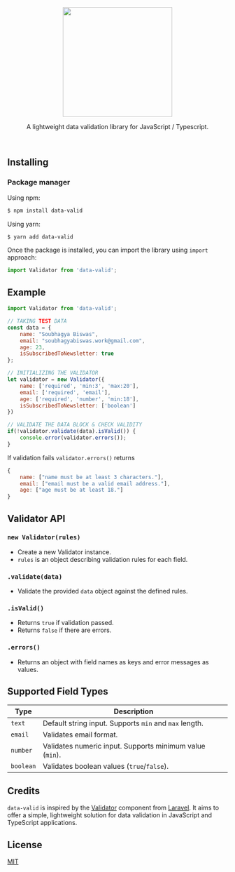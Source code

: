 <div align="center">
   <a href="https://github.com/SoubhagyaBiswas/data-valid"><img width="250" src="https://github.com/user-attachments/assets/23564428-98db-4c15-907a-91464c40b75d" /></a><br>
</div>

<p align="center">
    A lightweight data validation library for JavaScript / Typescript.
</p>

<br/>


## Installing

### Package manager

Using npm:

```bash
$ npm install data-valid
```

Using yarn:

```bash
$ yarn add data-valid
```

Once the package is installed, you can import the library using `import` approach:

```js
import Validator from 'data-valid';
```

## Example

```javascript
import Validator from 'data-valid';

// TAKING TEST DATA
const data = {
    name: "Soubhagya Biswas",
    email: "soubhagyabiswas.work@gmail.com",
    age: 23,
    isSubscribedToNewsletter: true
};

// INITIALIZING THE VALIDATOR
let validator = new Validator({
    name: ['required', 'min:3', 'max:20'],
    email: ['required', 'email'],
    age: ['required', 'number', 'min:18'],
    isSubscribedToNewsletter: ['boolean']
})

// VALIDATE THE DATA BLOCK & CHECK VALIDITY
if(!validator.validate(data).isValid()) {
    console.error(validator.errors());
}
```


If validation fails `validator.errors()` returns

```javascript
{
    name: ["name must be at least 3 characters."],
    email: ["email must be a valid email address."],
    age: ["age must be at least 18."]
}
```

## Validator API

### `new Validator(rules)`
- Create a new Validator instance.
- `rules` is an object describing validation rules for each field.

### `.validate(data)`
- Validate the provided `data` object against the defined rules.

### `.isValid()`
- Returns `true` if validation passed.
- Returns `false` if there are errors.

### `.errors()`
- Returns an object with field names as keys and error messages as values.


## Supported Field Types

| Type      | Description |
|-----------|-------------|
| `text`    | Default string input. Supports `min` and `max` length. |
| `email`   | Validates email format. |
| `number`  | Validates numeric input. Supports minimum value (`min`). |
| `boolean` | Validates boolean values (`true`/`false`). |

## Credits

`data-valid` is inspired by the [Validator](https://api.laravel.com/docs/12.x/Illuminate/Support/Facades/Validator.html) component from [Laravel](https://laravel.com). It aims to offer a simple, lightweight solution for data validation in JavaScript and TypeScript applications.

## License

[MIT](LICENSE)